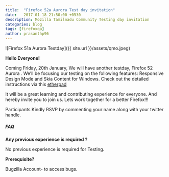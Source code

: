 ```yaml
---
title:  "Firefox 52a Aurora Test day invitation"
date:   2017-01-18 21:50:00 +0530
description: Mozilla Tamilnadu Community Testing day invitation
categories: blog
tags: [firefoxqa]
author: prasanthp96
---
```


![Firefox 51a Aurora Testday]({{ site.url }}/assets/qmo.jpeg)

**Hello Everyone!**

Coming Friday, 20th January, We will have another testday, Firefox 52 Aurora . We’ll be focusing our testing on the following features: Responsive Design Mode and Skia Content for Windows. Check out the detailed instructions via this [etherpad](https://public.etherpad-mozilla.org/p/MozillaIN-testday-20170120)

It will be a great learning and contributing experience for everyone. And hereby invite you to join us. Lets work together for a better Firefox!!!

Participants Kindly RSVP by commenting your name along with your twitter handle.

##### FAQ

**Any previous experience is required ?**

No previous experience is required for Testing.


**Prerequisite?**

Bugzilla Account- to access bugs.

